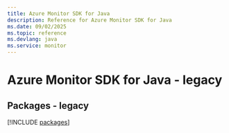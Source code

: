 ```yaml
---
title: Azure Monitor SDK for Java
description: Reference for Azure Monitor SDK for Java
ms.date: 09/02/2025
ms.topic: reference
ms.devlang: java
ms.service: monitor
---
```

# Azure Monitor SDK for Java - legacy
## Packages - legacy
[!INCLUDE [packages](monitor-index.md)]